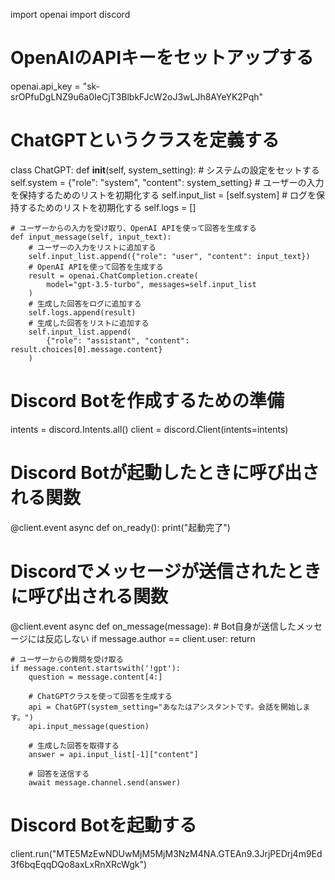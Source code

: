 import openai
import discord

# OpenAIのAPIキーをセットアップする
openai.api_key = "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"

# ChatGPTというクラスを定義する
class ChatGPT:
    def __init__(self, system_setting):
        # システムの設定をセットする
        self.system = {"role": "system", "content": system_setting}
        # ユーザーの入力を保持するためのリストを初期化する
        self.input_list = [self.system]
        # ログを保持するためのリストを初期化する
        self.logs = []

    # ユーザーからの入力を受け取り、OpenAI APIを使って回答を生成する
    def input_message(self, input_text):
        # ユーザーの入力をリストに追加する
        self.input_list.append({"role": "user", "content": input_text})
        # OpenAI APIを使って回答を生成する
        result = openai.ChatCompletion.create(
            model="gpt-3.5-turbo", messages=self.input_list
        )
        # 生成した回答をログに追加する
        self.logs.append(result)
        # 生成した回答をリストに追加する
        self.input_list.append(
            {"role": "assistant", "content": result.choices[0].message.content}
        )

# Discord Botを作成するための準備
intents = discord.Intents.all()
client = discord.Client(intents=intents)

# Discord Botが起動したときに呼び出される関数
@client.event
async def on_ready():
    print("起動完了")

# Discordでメッセージが送信されたときに呼び出される関数
@client.event
async def on_message(message):
    # Bot自身が送信したメッセージには反応しない
    if message.author == client.user:
        return

    # ユーザーからの質問を受け取る
    if message.content.startswith('!gpt'):
        question = message.content[4:]

        # ChatGPTクラスを使って回答を生成する
        api = ChatGPT(system_setting="あなたはアシスタントです。会話を開始します。")
        api.input_message(question)

        # 生成した回答を取得する
        answer = api.input_list[-1]["content"]

        # 回答を送信する
        await message.channel.send(answer)

# Discord Botを起動する
client.run("MTE5MzEwNDUwMjM5MjM3NzM4NA.GTEAn9.3JrjPEDrj4m9Ed3f6bqEqqDQo8axLxRnXRcWgk")
